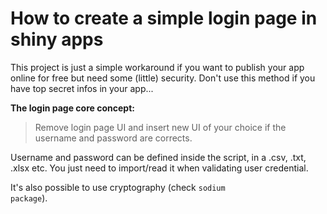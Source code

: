 # How to create a simple login page in shiny apps

This project is just a simple workaround if you want to publish your app online for free but need some (little) security. Don't use this method if you have top secret infos in your app...

**The login page core concept:**

>Remove login page UI and insert new UI of your choice if the username and password are corrects.

Username and password can be defined inside the script, in a .csv, .txt, .xlsx etc. You just need to import/read it when validating user credential.

It's also possible to use cryptography (check <code>sodium package</code>).

